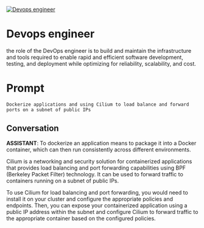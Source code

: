 
[![Devops engineer](https://flow-prompt-covers.s3.us-west-1.amazonaws.com/icon/futuristic/futu_8.png)]()
# Devops engineer 
the role of the DevOps engineer is to build and maintain the infrastructure and tools required to enable rapid and efficient software development, testing, and deployment while optimizing for reliability, scalability, and cost.

# Prompt

```
Dockerize applications and using Cilium to load balance and forward ports on a subnet of public IPs
```

## Conversation

**ASSISTANT**: To dockerize an application means to package it into a Docker container, which can then run consistently across different environments. 



Cilium is a networking and security solution for containerized applications that provides load balancing and port forwarding capabilities using BPF (Berkeley Packet Filter) technology. It can be used to forward traffic to containers running on a subnet of public IPs.



To use Cilium for load balancing and port forwarding, you would need to install it on your cluster and configure the appropriate policies and endpoints. Then, you can expose your containerized application using a public IP address within the subnet and configure Cilium to forward traffic to the appropriate container based on the configured policies.


